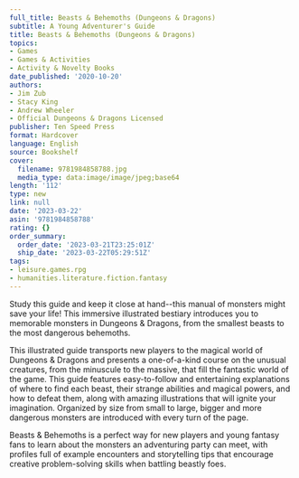 ```yaml
---
full_title: Beasts & Behemoths (Dungeons & Dragons)
subtitle: A Young Adventurer's Guide
title: Beasts & Behemoths (Dungeons & Dragons)
topics:
- Games
- Games & Activities
- Activity & Novelty Books
date_published: '2020-10-20'
authors:
- Jim Zub
- Stacy King
- Andrew Wheeler
- Official Dungeons & Dragons Licensed
publisher: Ten Speed Press
format: Hardcover
language: English
source: Bookshelf
cover:
  filename: 9781984858788.jpg
  media_type: data:image/image/jpeg;base64
length: '112'
type: new
link: null
date: '2023-03-22'
asin: '9781984858788'
rating: {}
order_summary:
  order_date: '2023-03-21T23:25:01Z'
  ship_date: '2023-03-22T05:29:51Z'
tags:
- leisure.games.rpg
- humanities.literature.fiction.fantasy
---
```

Study this guide and keep it close at hand--this manual of monsters might save your life! This immersive illustrated bestiary introduces you to memorable monsters in Dungeons & Dragons, from the smallest beasts to the most dangerous behemoths.

This illustrated guide transports new players to the magical world of Dungeons & Dragons and presents a one-of-a-kind course on the unusual creatures, from the minuscule to the massive, that fill the fantastic world of the game. This guide features easy-to-follow and entertaining explanations of where to find each beast, their strange abilities and magical powers, and how to defeat them, along with amazing illustrations that will ignite your imagination. Organized by size from small to large, bigger and more dangerous monsters are introduced with every turn of the page.

Beasts & Behemoths is a perfect way for new players and young fantasy fans to learn about the monsters an adventuring party can meet, with profiles full of example encounters and storytelling tips that encourage creative problem-solving skills when battling beastly foes.
